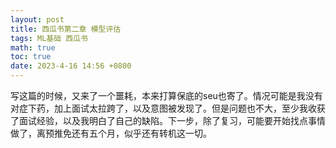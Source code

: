 ```yaml
---
layout: post
title: 西瓜书第二章 模型评估
tags: ML基础 西瓜书
math: true
toc: true
date: 2023-4-16 14:56 +0800
---
```


写这篇的时候，又来了一个噩耗，本来打算保底的seu也寄了。情况可能是我没有对症下药，加上面试太拉跨了，以及意图被发现了。但是问题也不大，至少我收获了面试经验，以及我明白了自己的缺陷。下一步，除了复习，可能要开始找点事情做了，离预推免还有五个月，似乎还有转机这一切。

